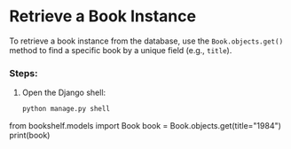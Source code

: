 # Retrieve a Book Instance

To retrieve a book instance from the database, use the `Book.objects.get()` method to find a specific book by a unique field (e.g., `title`).

### Steps:
1. Open the Django shell:
   ```bash
   python manage.py shell
from bookshelf.models import Book
book = Book.objects.get(title="1984")
print(book)
